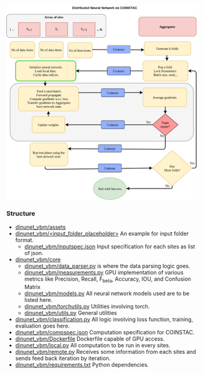 ![DINUNET](assets/dinunet.png)

### Structure
* [dinunet_vbm/assets](https://github.com/trendscenter/dinunet_vbm/tree/master/assets)
* [dinunet_vbm/<input_folder_placeholder>](https://github.com/trendscenter/dinunet_vbm/tree/master/test) An example for input folder format.
    * [dinunet_vbm/inputspec.json](https://github.com/trendscenter/dinunet_vbm/blob/master/test/inputspec.json) Input specification for each sites as list of json.
* [dinunet_vbm/core](https://github.com/trendscenter/dinunet_vbm/tree/master/core)
    * [dinunet_vbm/data_parser.py](https://github.com/trendscenter/dinunet_vbm/blob/master/core/data_parser.py) is where the data parsing logic goes.
    * [dinunet_vbm/measurements.py](https://github.com/trendscenter/dinunet_vbm/blob/master/core/measurements.py) GPU implementation of various metrics like Precision, Recall, F<sub>beta</sub>, Accuracy, IOU, and Confusion Matrix
    * [dinunet_vbm/models.py](https://github.com/trendscenter/dinunet_vbm/blob/master/core/models.py) All neural network models used are to be listed here.
    * [dinunet_vbm/torchutils.py](https://github.com/trendscenter/dinunet_vbm/blob/master/core/torchutils.py) Utilities involving torch.
    * [dinunet_vbm/utils.py](https://github.com/trendscenter/dinunet_vbm/blob/master/core/utils.py) General utilities
* [dinunet_vbm/classification.py](https://github.com/trendscenter/dinunet_vbm/blob/master/classification.py) All logic involving loss function, training, evaluation goes here.
* [dinunet_vbm/compspec.json](https://github.com/trendscenter/dinunet_vbm/blob/master/compspec.json) Computation specification for COINSTAC.
* [dinunet_vbm/Dockerfile](https://github.com/trendscenter/dinunet_vbm/blob/master/Dockerfile) Dockerfile capable of GPU access.
* [dinunet_vbm/local.py](https://github.com/trendscenter/dinunet_vbm/blob/master/local.py) All computation to be run in every sites.
* [dinunet_vbm/remote.py](https://github.com/trendscenter/dinunet_vbm/blob/remote.py) Receives some information from each sites and sends feed back iteration by iteration.
* [dinunet_vbm/requirements.txt](https://github.com/trendscenter/dinunet_vbm/blob/master/requirements.txt) Python dependencies.